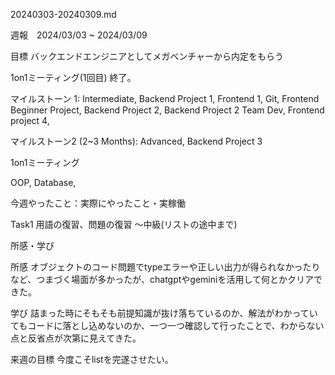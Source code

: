 20240303-20240309.md

週報　2024/03/03 ~ 2024/03/09 

目標 バックエンドエンジニアとしてメガベンチャーから内定をもらう

1on1ミーティング(1回目) 終了。

マイルストーン 1: Intermediate, Backend Project 1, Frontend 1, Git, Frontend Beginner Project, Backend Project 2, Backend Project 2 Team Dev, Frontend project 4,

マイルストーン2 (2~3 Months): Advanced, Backend Project 3

1on1ミーティング

OOP, Database,


今週やったこと：実際にやったこと・実稼働

Task1
用語の復習、問題の復習
〜中級(リストの途中まで)


所感・学び

所感
オブジェクトのコード問題でtypeエラーや正しい出力が得られなかったりなど、つまづく場面が多かったが、chatgptやgeminiを活用して何とかクリアできた。

学び
詰まった時にそもそも前提知識が抜け落ちているのか、解法がわかっていてもコードに落とし込めないのか、一つ一つ確認して行ったことで、わからない点と反省点が次第に見えてきた。

来週の目標
今度こそlistを完遂させたい。
